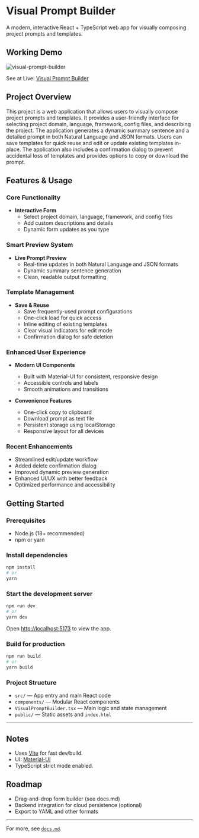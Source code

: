 # Visual Prompt Builder

A modern, interactive React + TypeScript web app for visually composing project prompts and templates.

## Working Demo

![visual-prompt-builder](https://github.com/user-attachments/assets/971f34c9-a027-47d5-951c-4b4bac3f6e9f)

See at Live: [Visual Prompt Builder](https://visual-prompt-builder-six.vercel.app/)

## Project Overview

This project is a web application that allows users to visually compose project prompts and templates. It provides a user-friendly interface for selecting project domain, language, framework, config files, and describing the project. The application generates a dynamic summary sentence and a detailed prompt in both Natural Language and JSON formats. Users can save templates for quick reuse and edit or update existing templates in-place. The application also includes a confirmation dialog to prevent accidental loss of templates and provides options to copy or download the prompt.

## Features & Usage

### Core Functionality
- **Interactive Form**
  - Select project domain, language, framework, and config files
  - Add custom descriptions and details
  - Dynamic form updates as you type

### Smart Preview System
- **Live Prompt Preview**
  - Real-time updates in both Natural Language and JSON formats
  - Dynamic summary sentence generation
  - Clean, readable output formatting

### Template Management
- **Save & Reuse**
  - Save frequently-used prompt configurations
  - One-click load for quick access
  - Inline editing of existing templates
  - Clear visual indicators for edit mode
  - Confirmation dialog for safe deletion

### Enhanced User Experience
- **Modern UI Components**
  - Built with Material-UI for consistent, responsive design
  - Accessible controls and labels
  - Smooth animations and transitions

- **Convenience Features**
  - One-click copy to clipboard
  - Download prompt as text file
  - Persistent storage using localStorage
  - Responsive layout for all devices

### Recent Enhancements
- Streamlined edit/update workflow
- Added delete confirmation dialog
- Improved dynamic preview generation
- Enhanced UI/UX with better feedback
- Optimized performance and accessibility

## Getting Started

### Prerequisites
- Node.js (18+ recommended)
- npm or yarn

### Install dependencies
```sh
npm install
# or
yarn
```

### Start the development server
```sh
npm run dev
# or
yarn dev
```

Open [http://localhost:5173](http://localhost:5173) to view the app.

### Build for production
```sh
npm run build
# or
yarn build
```

### Project Structure
- `src/` — App entry and main React code
- `components/` — Modular React components
- `VisualPromptBuilder.tsx` — Main logic and state management
- `public/` — Static assets and `index.html`

---

## Notes
- Uses [Vite](https://vitejs.dev/) for fast dev/build.
- UI: [Material-UI](https://mui.com/)
- TypeScript strict mode enabled.

## Roadmap
- Drag-and-drop form builder (see docs.md)
- Backend integration for cloud persistence (optional)
- Export to YAML and other formats

---

For more, see [`docs.md`](./docs.md).
